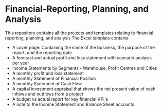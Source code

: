 # Financial-Reporting, Planning, and Analysis
This repository contains all the projects and templates relating to financial reporting, planning, and analysis
The Excel template contains
- A cover page: Containing the name of the business, the purpose of the report, and the reporting date
- A forecast and actual profit and loss statement with scenario analysis per year
- Income Statements by Segments - Warehouse, Profit Centres and Cities
- A monthly profit and loss statement
- A monthly Statement of Financial Position
- A monthly Statement of Cash Flow 
- A capital investment appraisal that shows the net present value of cash inflows and outflows from a project
- A budget vs actual report for key financial KPI's
- A note to the Income Statement and Balance Sheet accounts
